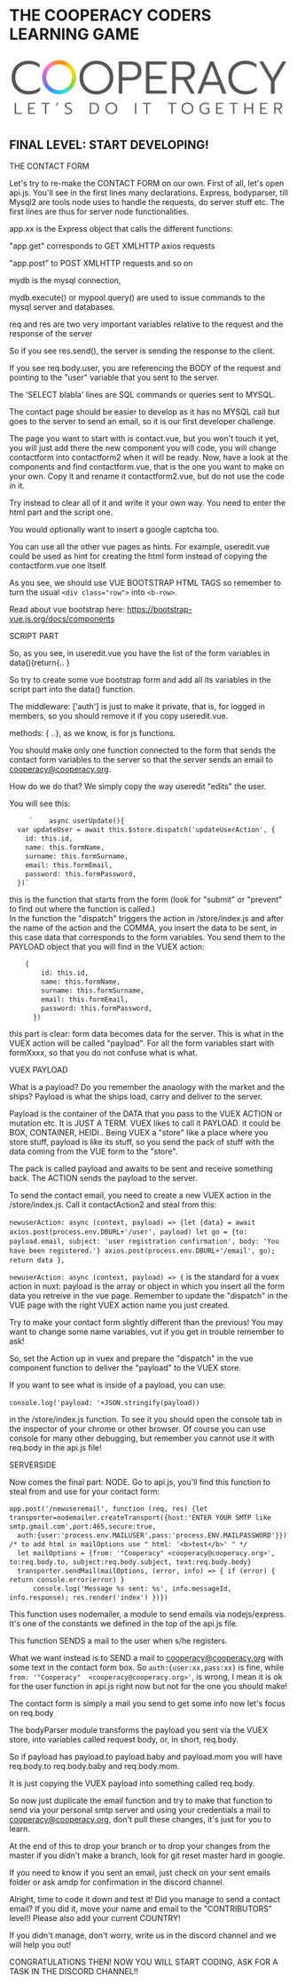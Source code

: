 # THE COOPERACY CODERS LEARNING GAME

![Image](/assets/image/github/image3.png)


## FINAL LEVEL: START DEVELOPING!

THE CONTACT FORM

Let's try to re-make the CONTACT FORM on our own.
First of all, let's open api.js.
You'll see in the first lines
many declarations.
Express, bodyparser, till Mysql2 are
tools node uses to handle the 
requests, do server stuff etc.
The first lines are thus for 
server node functionalities.


app.xx is the Express object 
that calls the different functions:

"app.get" corresponds to GET XMLHTTP axios requests

"app.post" to POST XMLHTTP requests and so on


mydb is the mysql connection,

mydb.execute() or mypool.query()
are used to issue 
commands to the mysql server
and databases.


req and res are two very important
variables relative to the request 
and the response of the server

So if you see res.send(), the server
is sending the response to the client.

If you see req.body.user, you are
referencing the BODY of the request
and pointing to the "user" variable
that you sent to the server.

The 'SELECT blabla' lines are SQL
commands or queries sent to MYSQL.

The contact page should be easier
to develop as it has no MYSQL call
but goes to the server to 
send an email, so it is our first
developer challenge.

The page you want to start with is
contact.vue, but you won't touch it yet, 
you will just add there the new component
you will code, you will change contactform
into contactform2 when it will be ready.
Now, have a look at the components and 
find contactform.vue, that is the one
you want to make on your own.
Copy it and rename it contactform2.vue,
but do not use the code in it.

Try instead to clear all of it and 
write it your own way.
You need to enter the html part
and the script one.

You would optionally want to insert a 
google captcha too.

You can use all the other vue pages
as hints. For example, useredit.vue 
could be used as hint for creating
the html form instead of copying the
contactform.vue one itself.

As you see, we should use 
VUE BOOTSTRAP HTML TAGS
so remember to 
turn the usual `<div class="row">`
into `<b-row>`.
 
Read about vue bootstrap here:
https://bootstrap-vue.js.org/docs/components

SCRIPT PART

So, as you see, in useredit.vue
you have the list of the form 
variables in data(){return{.. }


So try to create some vue bootstrap
form and add all its variables
in the script part into the 
data() function.


The middleware: ['auth'] 
is just to make it private,
that is, for logged in members,
so you should remove it if you
copy useredit.vue.


methods: { ..}, as we know,
is for js functions.

You should make only one 
function connected to the form
that sends the contact 
form variables to the server so that
the server sends an email to 
cooperacy@cooperacy.org.


How do we do that?
We simply copy the way
useredit "edits" the user.

You will see this:


         `    async userUpdate(){
      var updateUser = await this.$store.dispatch('updateUserAction', { 
        id: this.id,
        name: this.formName,
        surname: this.formSurname,
        email: this.formEmail,
        password: this.formPassword,
      })`
        
this is the function that starts
from the form (look for "submit"
or "prevent" to find out where the
function is called.)      
In the function the "dispatch" 
triggers the action
in /store/index.js and after the
name of the action and the COMMA,
you insert the data to be sent, 
in this case
data that corresponds to the
form variables.
You send them to the PAYLOAD object 
that you will find in the VUEX action:


```
    { 
        id: this.id,
        name: this.formName,
        surname: this.formSurname,
        email: this.formEmail,
        password: this.formPassword,
      })
```
      

this part is clear: form data
becomes data for the server. 
This is what in the VUEX action 
will be called "payload".
For all the form variables start
with formXxxx, so that you do not 
confuse what is what.


VUEX PAYLOAD

What is a payload? Do you remember
the anaology with the market
and the ships? Payload is what
the ships load, carry and deliver
to the server.

Payload is the container 
of the DATA that you pass 
to the VUEX ACTION or mutation etc.
It is JUST A TERM.
VUEX likes to call it PAYLOAD.
it could be BOX, CONTAINER, HEIDI..
Being VUEX a "store"
like a place where you store stuff,
payload is like its stuff,
so you send the pack of stuff with 
the data coming from the VUE form
to the "store".

The pack is called payload 
and awaits to be sent and 
receive something back.
The ACTION sends the payload 
to the server.


To send the contact email, you need 
to create a new VUEX action in the
/store/index.js. Call it 
contactAction2 and steal from this:


  `newuserAction: async (context, payload) => {let {data} = await axios.post(process.env.DBURL+'/user', payload)
    let go = {to: payload.email, subject: 'user registration confirmation', body: 'You have been registered.'}
    axios.post(process.env.DBURL+'/email', go); return data },`
    

`newuserAction: async (context, payload) => {`
is the standard for a vuex action in nuxt:
payload is the array or object in
which you insert all the form data
you retreive in the vue page.
Remember to update the "dispatch" in
the VUE page with the right VUEX
action name you just created.


Try to make your contact form
slightly different than the previous!
You may want to change some name
variables, vut if you get in trouble
remember to ask!


So, set the Action up in vuex
and prepare the "dispatch" in the
vue component function to deliver 
the "payload" to the VUEX store.

If you want to see what is inside
of a payload, you can use:

`console.log('payload: '+JSON.stringify(payload))`

in the /store/index.js function.
To see it you should open the console
tab in the inspector of your chrome
or other browser.
Of course you can use console for many
other debugging, but remember you
cannot use it with req.body in the
api.js file!


SERVERSIDE

Now comes the final part: NODE.
Go to api.js, you'll find this 
function to steal from and use
for your contact form:


```
app.post('/newuseremail', function (req, res) {let transporter=nodemailer.createTransport({host:'ENTER YOUR SMTP like  smtp.gmail.com',port:465,secure:true, 
  auth:{user:'process.env.MAILUSER',pass:'process.ENV.MAILPASSWORD'}}) /* to add html in mailOptions use " html: '<b>test</b>' " */
  let mailOptions = {from: '"Cooperacy" <cooperacy@cooperacy.org>', to:req.body.to, subject:req.body.subject, text:req.body.body}
  transporter.sendMail(mailOptions, (error, info) => { if (error) { return console.error(error) }
      console.log('Message %s sent: %s', info.messageId, info.response); res.render('index') })}) 
```


This function uses nodemailer,
a module to send emails via
nodejs/express.
It's one of the constants we defined 
in the top of the api.js file.

This function SENDS a mail 
to the user when s/he registers.

What we want instead is to SEND 
a mail to cooperacy@cooperacy.org
with some text in the contact
form box.
So `auth:{user:xx,pass:xx}` is fine,
while `from: '"Cooperacy" 
<cooperacy@cooperacy.org>'`, 
is wrong, I mean it is ok for the 
user function in api.js right now
but not for the one you should make!

The contact form is simply a mail 
you send to get some info
now let's focus on req.body


The bodyParser module 
transforms the payload
you sent via the VUEX
store, into variables called
request body, or, in short,
req.body.

So if payload has payload.to 
payload.baby and payload.mom
you will have req.body.to 
req.body.baby and req.body.mom.

It is just copying the VUEX
payload into something called req.body.

So now just duplicate the email function
and try to make that function to send
via your personal smtp server and
using your credentials a mail to
cooperacy@cooperacy.org, don't
pull these changes, it's just for you
to learn.

At the end of this to drop your branch
or to drop your changes from the master
if you didn't make a branch, look for
git reset master hard in google.


If you need to know if you sent an 
email, just check on your sent emails
folder or ask amdp for confirmation
in the discord channel.


Alright, time to code it down and test it!
Did you manage to send a contact email?
If you did it, move your name and email to
the "CONTRIBUTORS" level!!
Please also add your current COUNTRY!

If you didn't manage, don't worry,
write us in the discord channel and we
will help you out!

CONGRATULATIONS THEN!
NOW YOU WILL START CODING,
ASK FOR A TASK IN THE DISCORD CHANNEL!!
